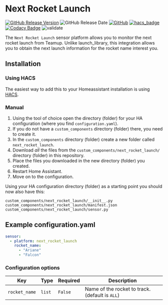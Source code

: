 # Next Rocket Launch

[![GitHub Release Version](https://img.shields.io/github/v/release/Verbalinsurection/next_rocket_launch.svg?include_prereleases)](https://github.com/Verbalinsurection/next_rocket_launch/releases)
![GitHub Release Date](https://img.shields.io/github/release-date/Verbalinsurection/next_rocket_launch)
[![GitHub](https://img.shields.io/github/license/Verbalinsurection/next_rocket_launch)](LICENSE)
[![hacs_badge](https://img.shields.io/badge/HACS-Default-orange.svg)](https://github.com/custom-components/hacs)
[![Codacy Badge](https://api.codacy.com/project/badge/Grade/5dc0622c4ce04126b2519aa179770981)](https://www.codacy.com/manual/t.stassinopoulos/next_rocket_launch?utm_source=github.com&amp;utm_medium=referral&amp;utm_content=Verbalinsurection/next_rocket_launch&amp;utm_campaign=Badge_Grade)
![validate](https://github.com/Verbalinsurection/next_rocket_launch/workflows/validate/badge.svg)

The `Next Rocket Launch` sensor platform allows you to monitor the next rocket launch from Teamup.
Unlike launch_library, this integration allows you to obtain the next launch information for the rocket name interest you.

## Installation

### Using HACS

The easiest way to add this to your Homeassistant installation is using [HACS](https://hacs.xyz/).

### Manual

1. Using the tool of choice open the directory (folder) for your HA configuration (where you find `configuration.yaml`).
2. If you do not have a `custom_components` directory (folder) there, you need to create it.
3. In the `custom_components` directory (folder) create a new folder called `next_rocket_launch`.
4. Download _all_ the files from the `custom_components/next_rocket_launch/` directory (folder) in this repository.
5. Place the files you downloaded in the new directory (folder) you created.
6. Restart Home Assistant.
7. Move on to the configuration.

Using your HA configuration directory (folder) as a starting point you should now also have this:

```text
custom_components/next_rocket_launch/__init__.py
custom_components/next_rocket_launch/manifest.json
custom_components/next_rocket_launch/sensor.py
```

## Example configuration.yaml

```yaml
sensor:
  - platform: next_rocket_launch
    rocket_name:
      - "Ariane"
      - "Falcon"
```

### Configuration options

Key | Type | Required | Description
-- | -- | -- | --
`rocket_name` | `list` | `False` | Name of the rocket to track.(default is `ALL`)
